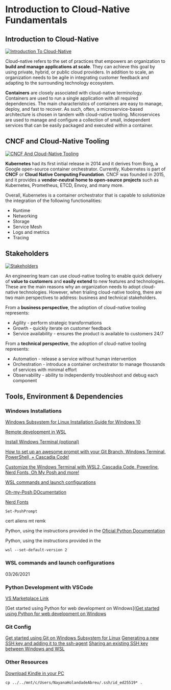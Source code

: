 # Introduction to Cloud-Native Fundamentals

## Introduction to Cloud-Native

[![Introduction To Cloud-Native](https://img.youtube.com/vi/J3avoSaPzZ4&t/0.jpg)](https://www.youtube.com/watch?v=J3avoSaPzZ4&t)

Cloud-native refers to the set of practices that empowers an organization to **build and manage applications at scale**. They can achieve this goal by using private, hybrid, or public cloud providers. In addition to scale, an organization needs to be agile in integrating customer feedback and adapting to the surrounding technology ecosystem.

**Containers** are closely associated with cloud-native terminology. Containers are used to run a single application with all required dependencies. The main characteristics of containers are easy to manage, deploy, and fast to recover. As such, often, a microservice-based architecture is chosen in tandem with cloud-native tooling. Microservices are used to manage and configure a collection of small, independent services that can be easily packaged and executed within a container.


## CNCF and Cloud-Native Tooling

[![CNCF And Cloud-Native Tooling](https://img.youtube.com/vi/OiwYjArTmGI/0.jpg)](https://www.youtube.com/watch?v=OiwYjArTmGI)

**Kubernetes** had its first initial release in 2014 and it derives from Borg, a Google open-source container orchestrator. Currently, Kubernetes is part of **CNCF** or **Cloud Native Computing Foundation**. CNCF was founded in 2015, and it provides a **vendor-neutral home to open-source projects** such as Kubernetes, Prometheus, ETCD, Envoy, and many more.

Overall, Kubernetes is a container orchestrator that is capable to solutionize the integration of the following functionalities:

* Runtime
* Networking
* Storage
* Service Mesh
* Logs and metrics
* Tracing

## Stakeholders

[![Stakeholders](https://img.youtube.com/vi/7ZYzviRREcI&t/0.jpg)](https://www.youtube.com/watch?v=7ZYzviRREcI&t)

An engineering team can use cloud-native tooling to enable quick delivery of **value to customers** and **easily extend** to new features and technologies. These are the main reasons why an organization needs to adopt cloud-native technologies. However, when trialing cloud-native tooling, there are two main perspectives to address: business and technical stakeholders.

From a **business perspective**, the adoption of cloud-native tooling represents:

* Agility - perform strategic transformations
* Growth - quickly iterate on customer feedback
* Service availability - ensures the product is available to customers 24/7

From a **technical perspective**, the adoption of cloud-native tooling represents:

* Automation - release a service without human intervention
* Orchestration - introduce a container orchestrator to manage thousands of services with minimal effort
* Observability - ability to independently troubleshoot and debug each component

## Tools, Environment & Dependencies


### Windows Installations


[Windows Subsystem for Linux Installation Guide for Windows 10](https://docs.microsoft.com/en-us/windows/wsl/install-win10)

[Remote development in WSL](https://docs.microsoft.com/en-gb/windows/wsl/install-win10#step-6---install-your-linux-distribution-of-choice)

[Install Windows Terminal (optional)]()

[How to set up an awesome prompt with your Git Branch, Windows Terminal, PowerShell, + Cascadia Code!](https://www.youtube.com/watch?v=lu__oGZVT98)

[Customize the Windows Terminal with WSL2, Cascadia Code, Powerline, Nerd Fonts, Oh My Posh and more!](https://www.youtube.com/watch?v=oHhiMf_6exY)

[WSL commands and launch configurations](https://docs.microsoft.com/en-us/windows/wsl/wsl-config)

[Oh-my-Posh DOcumentation](https://ohmyposh.dev/docs/linux)

[Nerd Fonts](https://www.nerdfonts.com/font-downloads)

```
Set-PoshPrompt
```

cert
aliens
mt
remk

Python, using the instructions provided in the [Oficial Python Documentation](https://www.python.org/downloads/)

Python, using the instructions provided in the 

```
wsl --set-default-version 2
```

### WSL commands and launch configurations
03/26/2021

### Python Development with VSCode

[VS Marketplace Link](https://marketplace.visualstudio.com/items?itemName=ms-python.python)

[Get started using Python for web development on Windows]([Get started using Python for web development on Windows](https://docs.microsoft.com/en-us/windows/python/web-frameworks)



### Git Config

[Get started using Git on Windows Subsystem for Linux](https://docs.microsoft.com/en-us/windows/wsl/tutorials/wsl-git)
[Generating a new SSH key and adding it to the ssh-agent](https://docs.github.com/en/github/authenticating-to-github/connecting-to-github-with-ssh/generating-a-new-ssh-key-and-adding-it-to-the-ssh-agent)
[Sharing an existing SSH key between Windows and WSL](https://peteoshea.co.uk/setup-git-in-wsl/)

### Other Resources

[Download Kindle in your PC](https://www.amazon.com/b/ref=ruby_redirect?ie=UTF8&node=16571048011)

`cp ../../mnt/c/Users/NayanaHolandadeAbreu/.ssh/id_ed25519* .`
